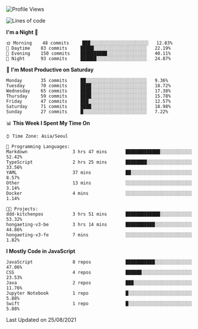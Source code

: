 <!--START_SECTION:waka-->
![Profile Views](http://img.shields.io/badge/Profile%20Views-4-blue)

![Lines of code](https://img.shields.io/badge/From%20Hello%20World%20I%27ve%20Written-92525%20lines%20of%20code-blue)

**I'm a Night 🦉** 

```text
🌞 Morning    48 commits     ███░░░░░░░░░░░░░░░░░░░░░░   12.83% 
🌆 Daytime    83 commits     █████░░░░░░░░░░░░░░░░░░░░   22.19% 
🌃 Evening    150 commits    ██████████░░░░░░░░░░░░░░░   40.11% 
🌙 Night      93 commits     ██████░░░░░░░░░░░░░░░░░░░   24.87%

```
📅 **I'm Most Productive on Saturday** 

```text
Monday       35 commits     ██░░░░░░░░░░░░░░░░░░░░░░░   9.36% 
Tuesday      70 commits     ████░░░░░░░░░░░░░░░░░░░░░   18.72% 
Wednesday    65 commits     ████░░░░░░░░░░░░░░░░░░░░░   17.38% 
Thursday     59 commits     ████░░░░░░░░░░░░░░░░░░░░░   15.78% 
Friday       47 commits     ███░░░░░░░░░░░░░░░░░░░░░░   12.57% 
Saturday     71 commits     ████░░░░░░░░░░░░░░░░░░░░░   18.98% 
Sunday       27 commits     █░░░░░░░░░░░░░░░░░░░░░░░░   7.22%

```


📊 **This Week I Spent My Time On** 

```text
⌚︎ Time Zone: Asia/Seoul

💬 Programming Languages: 
Markdown                 3 hrs 47 mins       █████████████░░░░░░░░░░░░   52.42% 
TypeScript               2 hrs 25 mins       ████████░░░░░░░░░░░░░░░░░   33.56% 
YAML                     37 mins             ██░░░░░░░░░░░░░░░░░░░░░░░   8.57% 
Other                    13 mins             ░░░░░░░░░░░░░░░░░░░░░░░░░   3.14% 
Docker                   4 mins              ░░░░░░░░░░░░░░░░░░░░░░░░░   1.14%

🐱‍💻 Projects: 
ddd-kitchenpos           3 hrs 51 mins       █████████████░░░░░░░░░░░░   53.32% 
hongaeting-v3-be         3 hrs 14 mins       ███████████░░░░░░░░░░░░░░   44.86% 
hongaeting-v3-fe         7 mins              ░░░░░░░░░░░░░░░░░░░░░░░░░   1.82%

```

**I Mostly Code in JavaScript** 

```text
JavaScript               8 repos             ███████████░░░░░░░░░░░░░░   47.06% 
CSS                      4 repos             ██████░░░░░░░░░░░░░░░░░░░   23.53% 
Java                     2 repos             ███░░░░░░░░░░░░░░░░░░░░░░   11.76% 
Jupyter Notebook         1 repo              █░░░░░░░░░░░░░░░░░░░░░░░░   5.88% 
Swift                    1 repo              █░░░░░░░░░░░░░░░░░░░░░░░░   5.88%

```



 Last Updated on 25/08/2021
<!--END_SECTION:waka-->
